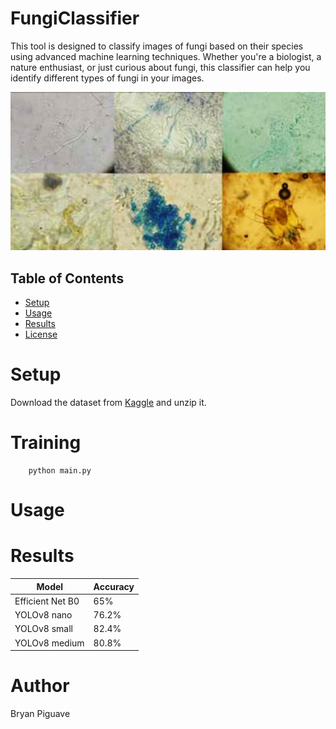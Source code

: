 # FungiClassifier

This tool is designed to classify images of fungi based on their species using advanced machine learning techniques. Whether you're a biologist, a nature enthusiast, or just curious about fungi, this classifier can help you identify different types of fungi in your images.


![image dataset](dataset-cover.png)

## Table of Contents

- [Setup](#setup)
- [Usage](#usage)
- [Results](#results)
- [License](#license)

# Setup

Download the dataset from [Kaggle](https://www.kaggle.com/datasets/anshtanwar/microscopic-fungi-images) and unzip it.

# Training 

```
    python main.py
```

# Usage

# Results

| Model  | Accuracy |
| ------------- | ------------- |
| Efficient Net B0  |  65% |
| YOLOv8 nano  |  76.2% |
| YOLOv8 small  |  82.4% |
| YOLOv8 medium  |  80.8% |


# Author 
Bryan Piguave
